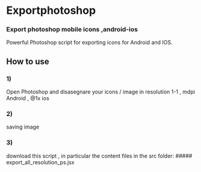 # Exportphotoshop

### Export photoshop mobile icons ,android-ios

Powerful Photoshop script for exporting icons for Android and IOS.

## How to use

### 1)
Open Photoshop and disasegnare your icons / image
in resolution 1-1 , mdpi Android , @1x ios

### 2) 
saving image

### 3)
download this script , in particular the content files in the src folder: ##### export_all_resolution_ps.jsx
